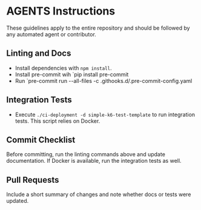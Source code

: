 # AGENTS Instructions

These guidelines apply to the entire repository and should be followed by any automated agent or contributor.

## Linting and Docs

- Install dependencies with `npm install`.
- Install pre-commit wih `pip install pre-commit
- Run `pre-commit run --all-files -c .githooks.d/.pre-commit-config.yaml

## Integration Tests

- Execute `./ci-deployment -d simple-k6-test-template` to run integration tests. This script relies on Docker.

## Commit Checklist

Before committing, run the linting commands above and update documentation. If Docker is available, run the integration tests as well.

## Pull Requests

Include a short summary of changes and note whether docs or tests were updated.
